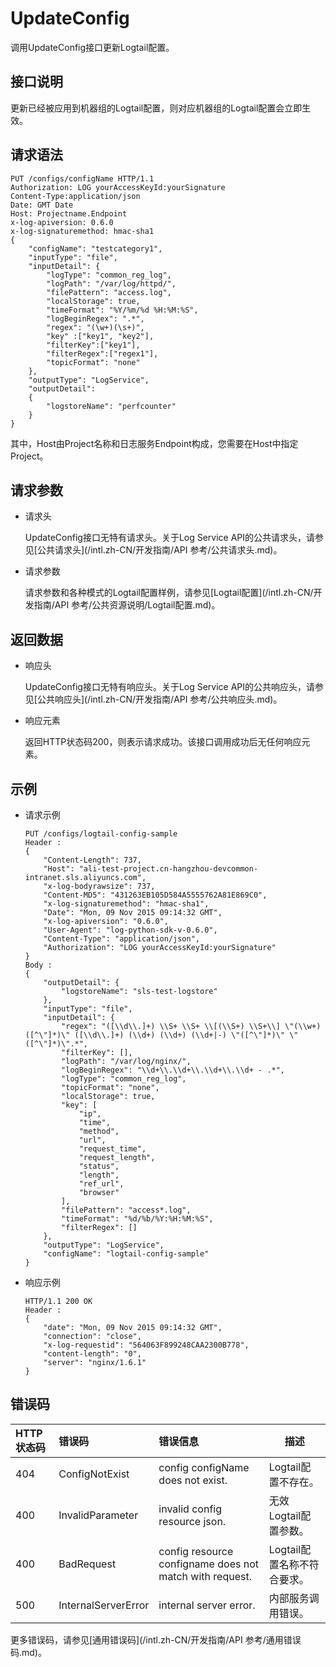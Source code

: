 # UpdateConfig

调用UpdateConfig接口更新Logtail配置。

## 接口说明

更新已经被应用到机器组的Logtail配置，则对应机器组的Logtail配置会立即生效。

## 请求语法

```
PUT /configs/configName HTTP/1.1
Authorization: LOG yourAccessKeyId:yourSignature 
Content-Type:application/json
Date: GMT Date
Host: Projectname.Endpoint
x-log-apiversion: 0.6.0
x-log-signaturemethod: hmac-sha1
{
    "configName": "testcategory1",
    "inputType": "file",
    "inputDetail": {
        "logType": "common_reg_log",
        "logPath": "/var/log/httpd/",
        "filePattern": "access.log",
        "localStorage": true,
        "timeFormat": "%Y/%m/%d %H:%M:%S",
        "logBeginRegex": ".*",
        "regex": "(\w+)(\s+)",
        "key" :["key1", "key2"],
        "filterKey":["key1"],
        "filterRegex":["regex1"],
        "topicFormat": "none"
    },
    "outputType": "LogService",
    "outputDetail": 
    {
        "logstoreName": "perfcounter"
    }
}
```

其中，Host由Project名称和日志服务Endpoint构成，您需要在Host中指定Project。

## 请求参数

-   请求头

    UpdateConfig接口无特有请求头。关于Log Service API的公共请求头，请参见[公共请求头](/intl.zh-CN/开发指南/API 参考/公共请求头.md)。

-   请求参数

    请求参数和各种模式的Logtail配置样例，请参见[Logtail配置](/intl.zh-CN/开发指南/API 参考/公共资源说明/Logtail配置.md)。


## 返回数据

-   响应头

    UpdateConfig接口无特有响应头。关于Log Service API的公共响应头，请参见[公共响应头](/intl.zh-CN/开发指南/API 参考/公共响应头.md)。

-   响应元素

    返回HTTP状态码200，则表示请求成功。该接口调用成功后无任何响应元素。


## 示例

-   请求示例

    ```
    PUT /configs/logtail-config-sample
    Header : 
    {
        "Content-Length": 737,
        "Host": "ali-test-project.cn-hangzhou-devcommon-intranet.sls.aliyuncs.com",
        "x-log-bodyrawsize": 737,
        "Content-MD5": "431263EB105D584A5555762A81E869C0",
        "x-log-signaturemethod": "hmac-sha1",
        "Date": "Mon, 09 Nov 2015 09:14:32 GMT",
        "x-log-apiversion": "0.6.0",
        "User-Agent": "log-python-sdk-v-0.6.0",
        "Content-Type": "application/json", 
        "Authorization": "LOG yourAccessKeyId:yourSignature"
    }
    Body :
    {
        "outputDetail": {
            "logstoreName": "sls-test-logstore"
        }, 
        "inputType": "file", 
        "inputDetail": {
            "regex": "([\\d\\.]+) \\S+ \\S+ \\[(\\S+) \\S+\\] \"(\\w+) ([^\"]*)\" ([\\d\\.]+) (\\d+) (\\d+) (\\d+|-) \"([^\"]*)\" \"([^\"]*)\".*", 
            "filterKey": [], 
            "logPath": "/var/log/nginx/", 
            "logBeginRegex": "\\d+\\.\\d+\\.\\d+\\.\\d+ - .*", 
            "logType": "common_reg_log", 
            "topicFormat": "none", 
            "localStorage": true, 
            "key": [
                "ip", 
                "time", 
                "method", 
                "url", 
                "request_time", 
                "request_length", 
                "status", 
                "length", 
                "ref_url", 
                "browser"
            ], 
            "filePattern": "access*.log", 
            "timeFormat": "%d/%b/%Y:%H:%M:%S",
            "filterRegex": []
        },
        "outputType": "LogService",
        "configName": "logtail-config-sample"
    }
    ```

-   响应示例

    ```
    HTTP/1.1 200 OK
    Header :
    {
        "date": "Mon, 09 Nov 2015 09:14:32 GMT",
        "connection": "close",
        "x-log-requestid": "564063F899248CAA2300B778",
        "content-length": "0",
        "server": "nginx/1.6.1"
    }
    ```


## 错误码

|HTTP状态码|错误码|错误信息|描述|
|:------|:--|:---|--|
|404|ConfigNotExist|config configName does not exist.|Logtail配置不存在。|
|400|InvalidParameter|invalid config resource json.|无效Logtail配置参数。|
|400|BadRequest|config resource configname does not match with request.|Logtail配置名称不符合要求。|
|500|InternalServerError|internal server error.|内部服务调用错误。|

更多错误码，请参见[通用错误码](/intl.zh-CN/开发指南/API 参考/通用错误码.md)。

